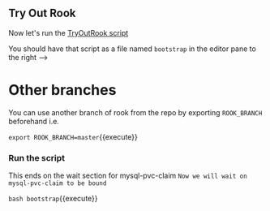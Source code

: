 ## Try Out Rook

Now let's run the [TryOutRook script](https://gist.github.com/joshuacox/30c0b0871622b233195a8bb5229ee5e4)

You should have that script as a file named `bootstrap` in the editor
pane to the right -->

# Other branches

You can use another branch of rook from  the repo by exporting
`ROOK_BRANCH` beforehand i.e.

`export ROOK_BRANCH=master`{{execute}}

### Run the script

This ends on the wait section for mysql-pvc-claim `Now we will wait on mysql-pvc-claim to be bound`

`bash bootstrap`{{execute}}
